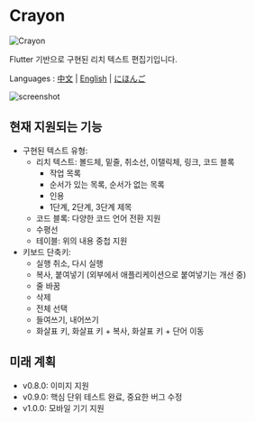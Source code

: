 # Crayon

![Crayon](https://github.com/asjqkkkk/asjqkkkk.github.io/assets/30992818/797cd31a-208d-4f1f-9490-fac02b84e35b)

Flutter 기반으로 구현된 리치 텍스트 편집기입니다.

Languages : [中文](https://github.com/morn-fun/crayon/blob/main/README.md) | [English](https://github.com/morn-fun/crayon/blob/main/README_EN.md) | [にほんご](https://github.com/morn-fun/crayon/blob/main/README_JA.md)

![screenshot](https://github.com/asjqkkkk/asjqkkkk.github.io/assets/30992818/c952af3d-a5d6-4fa7-a625-d0ea0a0451da)

## 현재 지원되는 기능

- 구현된 텍스트 유형:
    - 리치 텍스트: 볼드체, 밑줄, 취소선, 이탤릭체, 링크, 코드 블록
        - 작업 목록
        - 순서가 있는 목록, 순서가 없는 목록
        - 인용
        - 1단계, 2단계, 3단계 제목
    - 코드 블록: 다양한 코드 언어 전환 지원
    - 수평선
    - 테이블: 위의 내용 중첩 지원
- 키보드 단축키:
    - 실행 취소, 다시 실행
    - 복사, 붙여넣기 (외부에서 애플리케이션으로 붙여넣기는 개선 중)
    - 줄 바꿈
    - 삭제
    - 전체 선택
    - 들여쓰기, 내어쓰기
    - 화살표 키, 화살표 키 + 복사, 화살표 키 + 단어 이동

## 미래 계획

- v0.8.0: 이미지 지원
- v0.9.0: 핵심 단위 테스트 완료, 중요한 버그 수정
- v1.0.0: 모바일 기기 지원